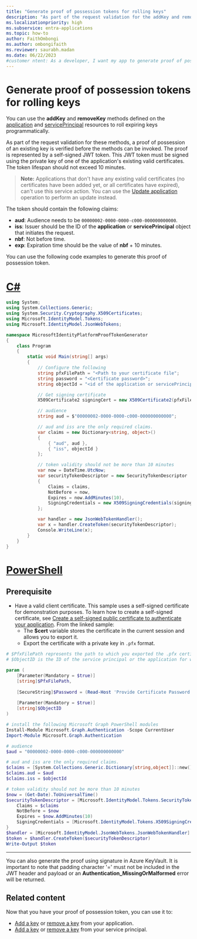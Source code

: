```yaml
---
title: "Generate proof of possession tokens for rolling keys"
description: "As part of the request validation for the addKey and removeKey methods, a proof of possession token is required. This document provides guidance for generating the proof of possession token."
ms.localizationpriority: high
ms.subservice: entra-applications
ms.topic: how-to
author: FaithOmbongi
ms.author: ombongifaith
ms.reviewer: saurabh.madan
ms.date: 06/22/2023
#customer ntent: As a developer, I want my app to generate proof of possession tokens for rolling keys programmatically, so that I can then use Microsoft Graph to automate the process of rolling keys for applications.
---
```


# Generate proof of possession tokens for rolling keys

You can use the **addKey** and **removeKey** methods defined on the [application](/graph/api/resources/application) and [servicePrincipal](/graph/api/resources/serviceprincipal) resources to roll expiring keys programmatically.

As part of the request validation for these methods, a proof of possession of an existing key is verified before the methods can be invoked. The proof is represented by a self-signed JWT token. This JWT token must be signed using the private key of one of the application's existing valid certificates. The token lifespan should not exceed 10 minutes.

> **Note:** Applications that don't have any existing valid certificates (no certificates have been added yet, or all certificates have expired), can't use this service action. You can use the [Update application](/graph/applications-how-to-add-certificate) operation to perform an update instead.

The token should contain the following claims:

- **aud**: Audience needs to be `00000002-0000-0000-c000-000000000000`.
- **iss**: Issuer should be the ID of the **application** or **servicePrincipal** object that initiates the request.
- **nbf**: Not before time.
- **exp**: Expiration time should be the value of **nbf** + 10 minutes.

You can use the following code examples to generate this proof of possession token.

# [C#](#tab/csharp)
```csharp
using System;
using System.Collections.Generic;
using System.Security.Cryptography.X509Certificates;
using Microsoft.IdentityModel.Tokens;
using Microsoft.IdentityModel.JsonWebTokens;

namespace MicrosoftIdentityPlatformProofTokenGenerator
{
    class Program
    {
        static void Main(string[] args)
        {
            // Configure the following
            string pfxFilePath = "<Path to your certificate file";
            string password = "<Certificate password>";
            string objectId = "<id of the application or servicePrincipal object>";

            // Get signing certificate
            X509Certificate2 signingCert = new X509Certificate2(pfxFilePath, password);

            // audience
            string aud = $"00000002-0000-0000-c000-000000000000";

            // aud and iss are the only required claims.
            var claims = new Dictionary<string, object>()
            {
                { "aud", aud },
                { "iss", objectId }
            };

            // token validity should not be more than 10 minutes
            var now = DateTime.UtcNow;
            var securityTokenDescriptor = new SecurityTokenDescriptor
            {
                Claims = claims,
                NotBefore = now,
                Expires = now.AddMinutes(10),
                SigningCredentials = new X509SigningCredentials(signingCert)
            };

            var handler = new JsonWebTokenHandler();
            var x = handler.CreateToken(securityTokenDescriptor);
            Console.WriteLine(x);
        }
    }
}
```

# [PowerShell](#tab/powershell)

## Prerequisite

- Have a valid client certificate. This sample uses a self-signed certificate for demonstration purposes. To learn how to create a self-signed certificate, see [Create a self-signed public certificate to authenticate your application](/azure/active-directory/develop/howto-create-self-signed-certificate). From the linked sample:
   - The **$cert** variable stores the certificate in the current session and allows you to export it.
   - Export the certificate with a private key in `.pfx` format.

```powershell
# $PfxFilePath represents the path to which you exported the .pfx certificate. 
# $ObjectID is the ID of the service principal or the application for which you are running the addKey or removeKey action that requires this proof of possession token.

param (
    [Parameter(Mandatory = $true)]
    [string]$PfxFilePath,
    
    [SecureString]$Password = (Read-Host 'Provide Certificate Password' -AsSecureString),
    
    [Parameter(Mandatory = $true)]
    [string]$ObjectID
)

# install the following Microsoft Graph PowerShell modules
Install-Module Microsoft.Graph.Authentication -Scope CurrentUser
Import-Module Microsoft.Graph.Authentication

# audience
$aud = "00000002-0000-0000-c000-000000000000"

# aud and iss are the only required claims.
$claims = [System.Collections.Generic.Dictionary[string,object]]::new()
$claims.aud = $aud
$claims.iss = $objectId

# token validity should not be more than 10 minutes
$now = (Get-Date).ToUniversalTime()
$securityTokenDescriptor = [Microsoft.IdentityModel.Tokens.SecurityTokenDescriptor]@{
    Claims = $claims
    NotBefore = $now
    Expires = $now.AddMinutes(10)
    SigningCredentials = [Microsoft.IdentityModel.Tokens.X509SigningCredentials]::new($cert)
}
$handler = [Microsoft.IdentityModel.JsonWebTokens.JsonWebTokenHandler]::new()
$token = $handler.CreateToken($securityTokenDescriptor)
Write-Output $token
```

---

You can also generate the proof using signature in Azure KeyVault. It is important to note that padding character '=' must not be included in the JWT header and payload or an **Authentication_MissingOrMalformed** error will be returned.

## Related content

Now that you have your proof of possession token, you can use it to:
- [Add a key](/graph/api/application-addkey) or [remove a key](/graph/api/application-removekey) from your application.
- [Add a key](/graph/api/serviceprincipal-addkey) or [remove a key](/graph/api/serviceprincipal-removekey) from your service principal.

